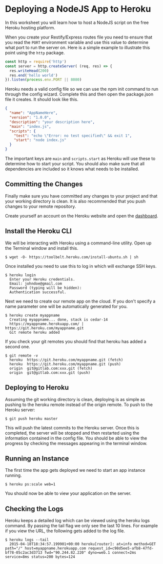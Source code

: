 
# Deploying a NodeJS App to Heroku

In this worksheet you will learn how to host a NodeJS script on the free Heroku hosting platform.

When you create your Restify/Express routes file you need to ensure that you read the `PORT` environment variable and use this value to determine what port to run the server on. Here is a simple example to illustrate this point using the `http` package.

```javascript
const http = require('http')
const server = http.createServer( (req, res) => {
  res.writeHead(200)
  res.end('hello world')
}).listen(process.env.PORT || 8080)
```

Heroku needs a valid config file so we can use the  npm init  command to run through the config wizard. Complete this and then open the package.json file it creates. It should look like this.

```json
{
  "name": "AppNameHere",
  "version": "1.0.0",
  "description": "your description here",
  "main": "index.js",
  "scripts": {
    "test": "echo \"Error: no test specified\" && exit 1",
    "start": "node index.js"
  }
}
```

The important keys are `main` and `scripts.start` as Heroku will use these to determine how to start your script. You should also make sure that all dependencies are included so it knows what needs to be installed.

## Committing the Changes

Finally make sure you have committed any changes to your project and that your working directory is clean. It is also recommended that you push changes to your remote repository.

Create yourself an account on the Heroku website and open the [dashboard](https://dashboard.heroku.com/apps).

## Install the Heroku CLI

We will be interacting with Heroku using a command-line utility. Open up the Terminal window and install this.

```shell
$ wget -O- https://toolbelt.heroku.com/install-ubuntu.sh | sh
```

Once installed you need to use this to log in which will exchange SSH keys.

```shell
$ heroku login
  Enter your Heroku credentials.
  Email: johndoe@gmail.com
  Password (typing will be hidden):
  Authentication successful.
```

Next we need to create our remote app on the cloud. If you don't specify a name parameter one
will be automatically generated for you.

```shell
$ heroku create myappname
  Creating myappname... done, stack is cedar-14
  https://myappname.herokuapp.com/ | https://git.heroku.com/myappname.git
  Git remote heroku added
```

If you check your git remotes you should find that heroku has added a second one.

```shell
$ git remote -v
  heroku  https://git.heroku.com/myappname.git (fetch)
  heroku  https://git.heroku.com/myappname.git (push)
  origin  git@gitlab.com:xxx.git (fetch)
  origin  git@gitlab.com:xxx.git (push)
```

## Deploying to Heroku

Assuming the git working directory is clean, deploying is as simple as pushing to the heroku remote instead of the origin remote. To push to the Heroku server:

```shell
$ git push heroku master
```

This will push the latest commits to the Heroku server. Once this is completed, the server will be stopped and then restarted using the information contained in the config file. You should be able to view the progress by checking the messages appearing in the terminal window.

## Running an Instance

The first time the app gets deployed we need to start an app instance running.

```shell
$ heroku ps:scale web=1
```

You should now be able to view your application on the server.

## Checking the Logs

Heroku keeps a detailed log which can be viewed using the  heroku logs  command. By passing the tail flag we only see the last 10 lines. For example if you view the URL, the following gets added to the log file.

```shell
$ heroku logs --tail
  2015-04-18T18:34:57.199901+00:00 heroku[router]: at=info method=GET path="/" host=myappname.herokuapp.com request_id=c98d5ee5-afb8-47fd-bf78-05c2ac3d3713 fwd="90.244.82.220" dyno=web.1 connect=2ms service=8ms status=200 bytes=124
```
